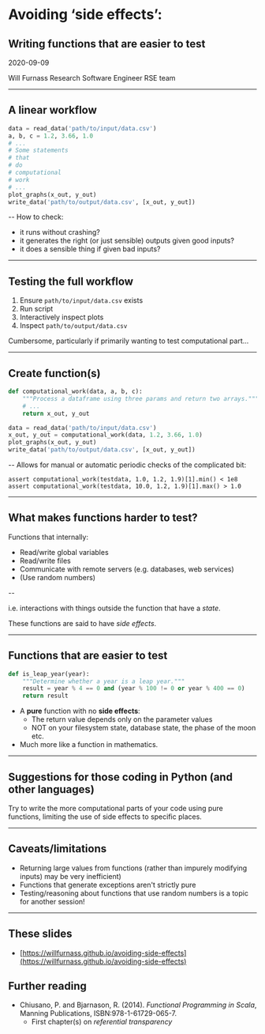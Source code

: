 # Avoiding ‘side effects’:

## Writing functions that are easier to test

2020-09-09

Will Furnass
Research Software Engineer
RSE team

---
## A linear workflow

```python
data = read_data('path/to/input/data.csv')
a, b, c = 1.2, 3.66, 1.0
# ...
# Some statements
# that
# do
# computational
# work
# ...
plot_graphs(x_out, y_out)
write_data('path/to/output/data.csv', [x_out, y_out])
```

--
How to check:

  * it runs without crashing?
  * it generates the right (or just sensible) outputs given good inputs?
  * it does a sensible thing if given bad inputs?

---
## Testing the full workflow

1. Ensure `path/to/input/data.csv` exists
1. Run script
1. Interactively inspect plots
1. Inspect `path/to/output/data.csv` 

Cumbersome, particularly if primarily wanting to test computational part...

---
## Create function(s)

```python
def computational_work(data, a, b, c):
    """Process a dataframe using three params and return two arrays."""
    # ...
    return x_out, y_out

data = read_data('path/to/input/data.csv')
x_out, y_out = computational_work(data, 1.2, 3.66, 1.0)
plot_graphs(x_out, y_out)
write_data('path/to/output/data.csv', [x_out, y_out])
```

--
Allows for manual or automatic periodic checks of the complicated bit:
```
assert computational_work(testdata, 1.0, 1.2, 1.9)[1].min() < 1e8
assert computational_work(testdata, 10.0, 1.2, 1.9)[1].max() > 1.0
```

---
## What makes functions harder to test?

Functions that internally:

  * Read/write global variables
  * Read/write files
  * Communicate with remote servers (e.g. databases, web services)
  * (Use random numbers)

--

i.e. interactions with things outside the function that have a *state*.

These functions are said to have *side effects*.

---
## Functions that are easier to test

```python
def is_leap_year(year):
    """Determine whether a year is a leap year."""
    result = year % 4 == 0 and (year % 100 != 0 or year % 400 == 0)
    return result
```
* A **pure** function with no **side effects**:
    * The return value depends only on the parameter values
    * NOT on your filesystem state, database state, the phase of the moon etc.
* Much more like a function in mathematics.

---
## Suggestions for those coding in Python (and other languages)

Try to write the more computational parts of your code using pure functions, 
limiting the use of side effects to specific places.

---
## Caveats/limitations
  * Returning large values from functions (rather than impurely modifying inputs) may be very inefficient)
  * Functions that generate exceptions aren't strictly pure
  * Testing/reasoning about functions that use random numbers is a topic for another session!

---
## These slides

* [https://willfurnass.github.io/avoiding-side-effects](https://willfurnass.github.io/avoiding-side-effects)

## Further reading

* Chiusano, P. and Bjarnason, R. (2014). *Functional Programming in Scala*, Manning Publications, ISBN:978-1-61729-065-7.
    * First chapter(s) on *referential transparency*
